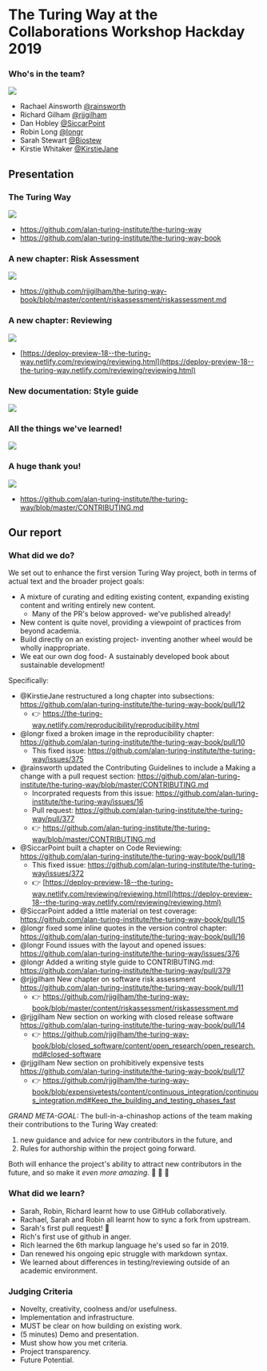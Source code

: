 # The Turing Way at the Collaborations Workshop Hackday 2019

### Who's in the team?

![](https://raw.githubusercontent.com/rainsworth/the-turing-way/master/figures/CollabW19_notserious.jpg)

* Rachael Ainsworth [@rainsworth](https://github.com/rainsworth)
* Richard Gilham [@rjjgilham](https://github.com/rjjgilham)
* Dan Hobley [@SiccarPoint](https://github.com/SiccarPoint)
* Robin Long [@longr](https://github.com/longr)
* Sarah Stewart [@Biostew](https://github.com/Biostew)
* Kirstie Whitaker [@KirstieJane](https://github.com/KirstieJane)

## Presentation

### The Turing Way

![](https://media.giphy.com/media/yxhPM8kfHj0w8/giphy.gif)

* https://github.com/alan-turing-institute/the-turing-way
* https://github.com/alan-turing-institute/the-turing-way-book

### A new chapter: Risk Assessment

![](https://imgs.xkcd.com/comics/goto.png)

* https://github.com/rjjgilham/the-turing-way-book/blob/master/content/riskassessment/riskassessment.md

### A new chapter: Reviewing

![](https://memegenerator.net/img/instances/67053948/what-if-i-am-reviewer-2.jpg)

* [https://deploy-preview-18--the-turing-way.netlify.com/reviewing/reviewing.html](https://deploy-preview-18--the-turing-way.netlify.com/reviewing/reviewing.html)

### New documentation: Style guide

![](https://media.giphy.com/media/13ZWTvod2H1bSo/giphy.gif)

### All the things we've learned!

![](https://i.giphy.com/media/7zMkk1aiQVonuZQKi6/giphy.webp)

### A huge thank you!

![](http://www.tomorrowtodayglobal.com/wp-content/uploads/quote-sometimes-it-is-the-people-no-one-imagines-anything-of-who-do-the-things-that-no-one-alan-turing-87-51-55.jpg)

* https://github.com/alan-turing-institute/the-turing-way/blob/master/CONTRIBUTING.md

## Our report

### What did we do?

We set out to enhance the first version Turing Way project, both in terms of actual text and the broader project goals:

* A mixture of curating and editing existing content, expanding existing content and writing entirely new content.
    * Many of the PR's below approved- we've published already!
* New content is quite novel, providing a viewpoint of practices from beyond academia.
* Build directly on an existing project- inventing another wheel would be wholly inappropriate.
* We eat our own dog food- A sustainably developed book about sustainable development!

Specifically:

* @KirstieJane restructured a long chapter into subsections: https://github.com/alan-turing-institute/the-turing-way-book/pull/12
  * :point_right: https://the-turing-way.netlify.com/reproducibility/reproducibility.html
* @longr fixed a broken image in the reproducibility chapter: https://github.com/alan-turing-institute/the-turing-way-book/pull/10
    * This fixed issue: https://github.com/alan-turing-institute/the-turing-way/issues/375
* @rainsworth updated the Contributing Guidelines to include a Making a change with a pull request section: https://github.com/alan-turing-institute/the-turing-way/blob/master/CONTRIBUTING.md
    * Incorprated requests from this issue: https://github.com/alan-turing-institute/the-turing-way/issues/16
    * Pull request: https://github.com/alan-turing-institute/the-turing-way/pull/377
    * :point_right: https://github.com/alan-turing-institute/the-turing-way/blob/master/CONTRIBUTING.md
* @SiccarPoint built a chapter on Code Reviewing: https://github.com/alan-turing-institute/the-turing-way-book/pull/18
    * This fixed issue: https://github.com/alan-turing-institute/the-turing-way/issues/372
    * :point_right: [https://deploy-preview-18--the-turing-way.netlify.com/reviewing/reviewing.html](https://deploy-preview-18--the-turing-way.netlify.com/reviewing/reviewing.html)
* @SiccarPoint added a little material on test coverage: https://github.com/alan-turing-institute/the-turing-way-book/pull/15
* @longr fixed some inline quotes in the version control chapter: https://github.com/alan-turing-institute/the-turing-way-book/pull/16
* @longr Found issues with the layout and opened issues: https://github.com/alan-turing-institute/the-turing-way/issues/376
* @longr Added a writing style guide to CONTRIBUTING.md: https://github.com/alan-turing-institute/the-turing-way/pull/379
* @rjjgilham New chapter on software risk assessment https://github.com/alan-turing-institute/the-turing-way-book/pull/11
    * :point_right: https://github.com/rjjgilham/the-turing-way-book/blob/master/content/riskassessment/riskassessment.md
* @rjjgilham New section on working with closed release software https://github.com/alan-turing-institute/the-turing-way-book/pull/14
    * :point_right: https://github.com/rjjgilham/the-turing-way-book/blob/closed_software/content/open_research/open_research.md#closed-software
* @rjjgilham New section on prohibitively expensive tests https://github.com/alan-turing-institute/the-turing-way-book/pull/17
    * :point_right: https://github.com/rjjgilham/the-turing-way-book/blob/expensivetests/content/continuous_integration/continuous_integration.md#Keep_the_building_and_testing_phases_fast

*GRAND META-GOAL:* The bull-in-a-chinashop actions of the team making their contributions to the Turing Way created:

1. new guidance and advice for new contributors in the future, and
2. Rules for authorship within the project going forward.

Both will enhance the project's ability to attract new contributors in the future, and so make it *even more amazing*. :gem: :gem: :gem:

### What did we learn?

* Sarah, Robin, Richard learnt how to use GitHub collaboratively.
* Rachael, Sarah and Robin all learnt how to sync a fork from upstream.
* Sarah's first pull request! :tada:
* Rich's first use of github in anger.
* Rich learned the 6th markup language he's used so far in 2019.
* Dan renewed his ongoing epic struggle with markdown syntax.
* We learned about differences in testing/reviewing outside of an academic environment.

### Judging Criteria


* Novelty, creativity, coolness and/or usefulness.
* Implementation and infrastructure.
* MUST be clear on how building on existing work.
* (5 minutes) Demo and presentation.
* Must show how you met criteria.
* Project transparency.
* Future Potential.
